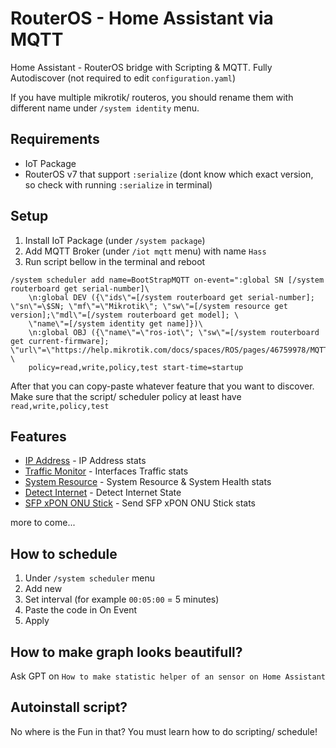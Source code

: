 # RouterOS - Home Assistant via MQTT

Home Assistant - RouterOS bridge with Scripting &amp; MQTT. Fully Autodiscover (not required to edit `configuration.yaml`)

If you have multiple mikrotik/ routeros, you should rename them with different name under `/system identity` menu.

## Requirements

- IoT Package
- RouterOS v7 that support `:serialize` (dont know which exact version, so check with running `:serialize` in terminal)

## Setup

1. Install IoT Package (under `/system package`)
2. Add MQTT Broker (under `/iot mqtt` menu) with name `Hass`
3. Run script bellow in the terminal and reboot

```rsc
/system scheduler add name=BootStrapMQTT on-event=":global SN [/system routerboard get serial-number]\
    \n:global DEV ({\"ids\"=[/system routerboard get serial-number]; \"sn\"=\$SN; \"mf\"=\"Mikrotik\"; \"sw\"=[/system resource get version];\"mdl\"=[/system routerboard get model]; \
    \"name\"=[/system identity get name]})\
    \n:global OBJ ({\"name\"=\"ros-iot\"; \"sw\"=[/system routerboard get current-firmware]; \"url\"=\"https://help.mikrotik.com/docs/spaces/ROS/pages/46759978/MQTT\"})" \
    policy=read,write,policy,test start-time=startup
```

After that you can copy-paste whatever feature that you want to discover.
Make sure that the script/ scheduler policy at least have `read,write,policy,test`

## Features

- [IP Address](/ip-address.md) - IP Address stats
- [Traffic Monitor](/traffic.md) - Interfaces Traffic stats
- [System Resource](/system-resource.md) - System Resource & System Health stats
- [Detect Internet](/detect-internet.md) - Detect Internet State
- [SFP xPON ONU Stick](/sfp-pon.md) - Send SFP xPON ONU Stick stats

more to come...

## How to schedule

1. Under `/system scheduler` menu
2. Add new
3. Set interval (for example `00:05:00` = 5 minutes)
4. Paste the code in On Event
5. Apply

## How to make graph looks beautifull?

Ask GPT on `How to make statistic helper of an sensor on Home Assistant`

## Autoinstall script?

No where is the Fun in that? You must learn how to do scripting/ schedule!
